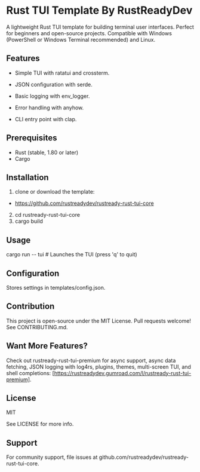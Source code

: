 # Rust TUI Template By RustReadyDev

A lightweight Rust TUI template for building terminal user interfaces. Perfect for beginners and open-source projects. Compatible with Windows (PowerShell or Windows Terminal recommended) and Linux.


## Features
- Simple TUI with ratatui and crossterm.

- JSON configuration with serde.

- Basic logging with env_logger.

- Error handling with anyhow.

- CLI entry point with clap.


## Prerequisites
- Rust (stable, 1.80 or later) 
- Cargo

## Installation
1.  clone or download the template:
- https://github.com/rustreadydev/rustready-rust-tui-core
2. cd rustready-rust-tui-core
3. cargo build

## Usage

cargo run -- tui  # Launches the TUI (press 'q' to quit)


## Configuration

Stores settings in templates/config.json.


## Contribution

This project is open-source under the MIT License. 
Pull requests welcome! See CONTRIBUTING.md.

## Want More Features?

Check out rustready-rust-tui-premium for async support, async data fetching, JSON logging with log4rs, plugins, themes, multi-screen TUI, and shell completions: [https://rustreadydev.gumroad.com/l/rustready-rust-tui-premium].

## License 

MIT 

See LICENSE for more info. 


## Support 

For community support, file issues at github.com/rustreadydev/rustready-rust-tui-core.
